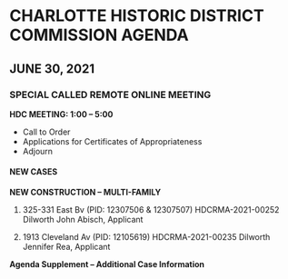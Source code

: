 # CHARLOTTE HISTORIC DISTRICT COMMISSION AGENDA

## JUNE 30, 2021

### SPECIAL CALLED REMOTE ONLINE MEETING

**HDC MEETING: 1:00 – 5:00**

- Call to Order
- Applications for Certificates of Appropriateness
- Adjourn

#### NEW CASES

**NEW CONSTRUCTION – MULTI-FAMILY**

1. 325-331 East Bv (PID: 12307506 & 12307507)
   HDCRMA-2021-00252
   Dilworth
   John Abisch, Applicant

2. 1913 Cleveland Av (PID: 12105619)
   HDCRMA-2021-00235
   Dilworth
   Jennifer Rea, Applicant

**Agenda Supplement – Additional Case Information**
